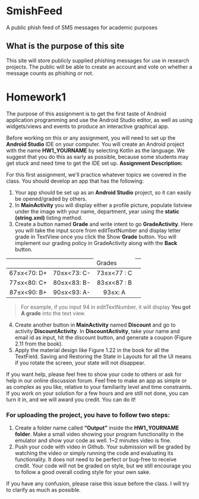 # SmishFeed
A public phish feed of SMS messages for academic purposes

## What is the purpose of this site

This site will store publicly supplied phishing messages for use in research projects. The public will be able to create an account and vote on whether a message counts as phishing or not.

# Homework1

The purpose of this assignment is to get the first taste of Android application programming and use the 
Android Studio editor, as well as using widgets/views and events to produce an interactive graphical app.  
 
Before working on this or any assignment, you will need to set up the **Android Studio** IDE on your computer. You will create an Android project with the name **HW1_YOURNAME** by selecting Kotlin as the language. We suggest that you do this as early as possible, because some students may get stuck and need time to get the IDE set up. 
**Assignment Description:**
 
For this first assignment, we'll practice whatever topics we covered in the class. You should develop an app that has the following: 

1. Your app should be set up as an **Android Studio** project, so it can easily be opened/graded by others. 
2. In **MainActivity** you will display either a profile picture, populate listview under the image with your name, department, year using the **static (string.xml)** listing method.
3. Create a button named **Grade** and write intent to go **GradeActivity**. Here you will take the input score from editTextNumber and display letter grade in TextView once you click the Show **Grade** button. You will implement our grading policy in GradeActivity along with the **Back** button.

||<td colspan=2>Grades</td> || 
| :---: | :---: | :---:
  67≤x<70: D+ | 70≤x<73: C- | 73≤x<77 : C 
  77≤x<80: C+ | 80≤x<83: B- |	83≤x<87 : B 
  87≤x<90: B+ | 90≤x<93: A- | 93≤x: A 

> For example, if you input 94 in editTextNumber, it will display **You got A grade** into the text view.
4. Create another button in **MainActivity** named **Discount** and go to activity **DiscountActivity**. In **DiscountActivity**, take your name and email id as input, hit the discount button, and generate a coupon (Figure 2.11 from the book).
5. Apply the material design like Figure 1.22 in the book for all the TextField. Saving and Restoring the State in Layouts for all the UI means if you rotate the screen, your state will not disappear. 
  
If you want help, please feel free to show your code to others or ask for help in our online discussion forum. Feel free to make an app as simple or as complex as you like, relative to your familiarity level and time constraints. If you work on your solution for a few hours and are still not done, you can turn it in, and we will award you credit. You can do it! 
 
### For uploading the project, you have to follow two steps:

1.  Create a folder name called **“Output”** inside the **HW1_YOURNAME folder**. Make a small video showing your program functionality in the emulator and show your code as well. 1~2 minutes video is fine. 
1.  Push your code with video in Github.
Your submission will be graded by watching the video or simply running the code and evaluating its functionality. It does not need to be perfect or bug-free to receive credit. Your code will not be graded on style, but we still encourage you to follow a good overall coding style for your own sake. 

If you have any confusion, please raise this issue before the class. I will try to clarify as much as possible. 
